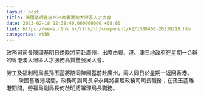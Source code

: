 ```yaml
---
layout: post
title: 陳國基明赴廣州出席粵港澳大灣區人才大會
date: 2023-02-18 22:38:40.000000000 +08:00
link: https://news.rthk.hk/rthk/ch/component/k2/1688460-20230218.htm
categories: rthk
---
```


政務司司長陳國基明日傍晚將前赴廣州，出席由粵、港、澳三地政府在星期一合辦的粵港澳大灣區人才服務高質量發展大會。

勞工及福利局局長孫玉菡將陪同陳國基前赴廣州，兩人同日於星期一返回香港。
　　 
陳國基離港期間，政務司副司長卓永興將署理政務司司長職務；在孫玉菡離港期間，勞福局副局長何啟明將署理局長職務。
